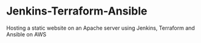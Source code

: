 # Jenkins-Terraform-Ansible
Hosting a static website on an Apache server using Jenkins, Terraform and Ansible on AWS
